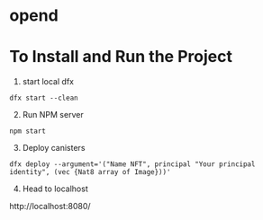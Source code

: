 # opend

# To Install and Run the Project

1. start local dfx

```
dfx start --clean
```

2. Run NPM server

```
npm start
```

3. Deploy canisters

```
dfx deploy --argument='("Name NFT", principal "Your principal identity", (vec {Nat8 array of Image}))'
```

4. Head to localhost

http://localhost:8080/
